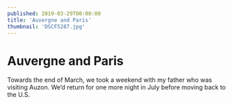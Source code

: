 ```yaml
---
published: 2019-03-29T00:00:00
title: 'Auvergne and Paris'
thumbnail: 'DSCF5287.jpg'
---
```

# Auvergne and Paris

Towards the end of March, we took a weekend with my father who was visiting Auzon. We’d return for one more night in July before moving back to the U.S.
